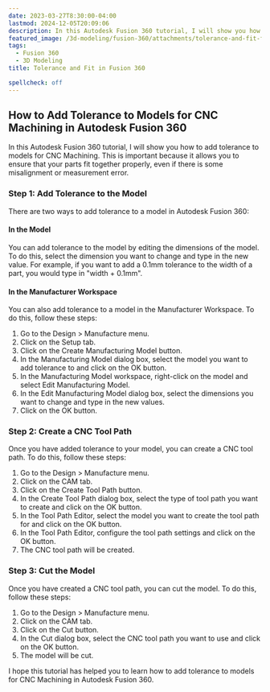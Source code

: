 ```yaml
---
date: 2023-03-27T8:30:00-04:00
lastmod: 2024-12-05T20:09:06
description: In this Autodesk Fusion 360 tutorial, I will show you how to add tolerance to models for CNC Machining.
featured_image: /3d-modeling/fusion-360/attachments/tolerance-and-fit-fusion-360-intro.jpg
tags:
  - Fusion 360
  - 3D Modeling
title: Tolerance and Fit in Fusion 360

spellcheck: off
---
```


## How to Add Tolerance to Models for CNC Machining in Autodesk Fusion 360

In this Autodesk Fusion 360 tutorial, I will show you how to add tolerance to models for CNC Machining. This is important because it allows you to ensure that your parts fit together properly, even if there is some misalignment or measurement error.

### Step 1: Add Tolerance to the Model

There are two ways to add tolerance to a model in Autodesk Fusion 360:

#### In the Model

You can add tolerance to the model by editing the dimensions of the model. To do this, select the dimension you want to change and type in the new value. For example, if you want to add a 0.1mm tolerance to the width of a part, you would type in "width + 0.1mm".

#### In the Manufacturer Workspace

You can also add tolerance to a model in the Manufacturer Workspace. To do this, follow these steps:

1. Go to the Design > Manufacture menu.
2. Click on the Setup tab.
3. Click on the Create Manufacturing Model button.
4. In the Manufacturing Model dialog box, select the model you want to add tolerance to and click on the OK button.
5. In the Manufacturing Model workspace, right-click on the model and select Edit Manufacturing Model.
6. In the Edit Manufacturing Model dialog box, select the dimensions you want to change and type in the new values.
7. Click on the OK button.

### Step 2: Create a CNC Tool Path

Once you have added tolerance to your model, you can create a CNC tool path. To do this, follow these steps:

1. Go to the Design > Manufacture menu.
2. Click on the CAM tab.
3. Click on the Create Tool Path button.
4. In the Create Tool Path dialog box, select the type of tool path you want to create and click on the OK button.
5. In the Tool Path Editor, select the model you want to create the tool path for and click on the OK button.
6. In the Tool Path Editor, configure the tool path settings and click on the OK button.
7. The CNC tool path will be created.

### Step 3: Cut the Model

Once you have created a CNC tool path, you can cut the model. To do this, follow these steps:

1. Go to the Design > Manufacture menu.
2. Click on the CAM tab.
3. Click on the Cut button.
4. In the Cut dialog box, select the CNC tool path you want to use and click on the OK button.
5. The model will be cut.

I hope this tutorial has helped you to learn how to add tolerance to models for CNC Machining in Autodesk Fusion 360.
